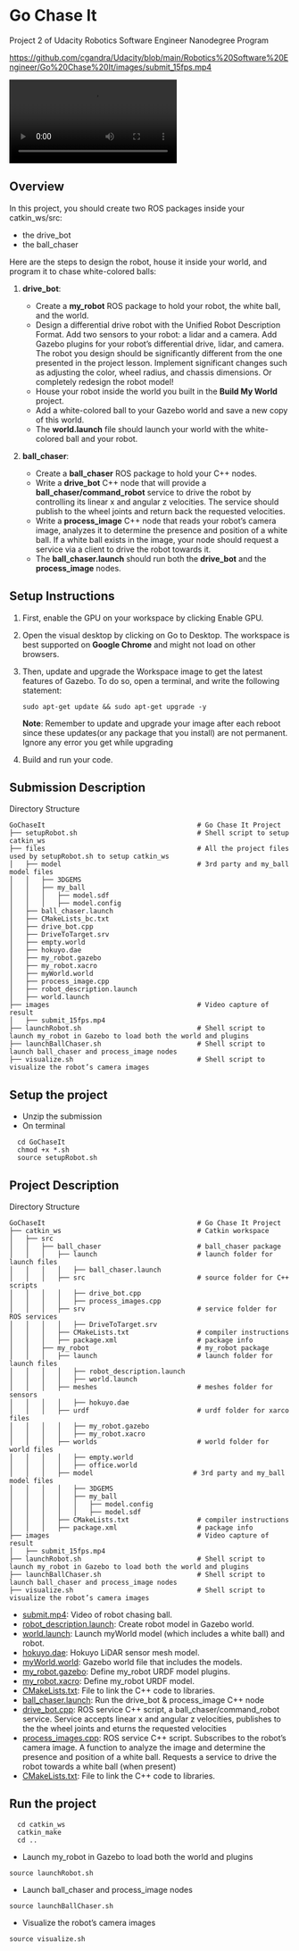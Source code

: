 # Go Chase It
Project 2 of Udacity Robotics Software Engineer Nanodegree Program

https://github.com/cgandra/Udacity/blob/main/Robotics%20Software%20Engineer/Go%20Chase%20It/images/submit_15fps.mp4

<video src="https://github.com/cgandra/Udacity/blob/main/Robotics%20Software%20Engineer/Go%20Chase%20It/images/submit_15fps.mp4" controls="controls" style="max-width: 480px;">
</video>


## Overview
In this project, you should create two ROS packages inside your catkin_ws/src: 
* the drive_bot
* the ball_chaser 

Here are the steps to design the robot, house it inside your world, and program it to chase white-colored balls:
  
1. **drive_bot**:
   * Create a **my_robot** ROS package to hold your robot, the white ball, and the world.
   * Design a differential drive robot with the Unified Robot Description Format. Add two sensors to your robot: a lidar and a camera. Add Gazebo plugins for your robot’s differential drive, lidar, and camera. The robot you design should be significantly different from the one presented in the project lesson. Implement significant changes such as adjusting the color, wheel radius, and chassis dimensions. Or completely redesign the robot model!
   * House your robot inside the world you built in the **Build My World** project.
   * Add a white-colored ball to your Gazebo world and save a new copy of this world.
   * The **world.launch** file should launch your world with the white-colored ball and your robot.

2. **ball_chaser**: 
   * Create a **ball_chaser** ROS package to hold your C++ nodes.
   * Write a **drive_bot** C++ node that will provide a **ball_chaser/command_robot** service to drive the robot by controlling its linear x and angular z velocities. The service should publish to the wheel joints and return back the requested velocities.
   * Write a **process_image** C++ node that reads your robot’s camera image, analyzes it to determine the presence and position of a white ball. If a white ball exists in the image, your node should request a service via a client to drive the robot towards it.
   * The **ball_chaser.launch** should run both the **drive_bot** and the **process_image** nodes.
   
## Setup Instructions
1. First, enable the GPU on your workspace by clicking Enable GPU.
2. Open the visual desktop by clicking on Go to Desktop. The workspace is best supported on **Google Chrome** and might not load on other browsers.
3. Then, update and upgrade the Workspace image to get the latest features of Gazebo. To do so, open a terminal, and write the following statement:

    ``` sudo apt-get update && sudo apt-get upgrade -y ```

    **Note**: Remember to update and upgrade your image after each reboot since these updates(or any package that you install) are not permanent. Ignore any error you get while upgrading
  
4. Build and run your code.  

## Submission Description  
Directory Structure  
```
GoChaseIt                                      # Go Chase It Project
├── setupRobot.sh                              # Shell script to setup catkin_ws
├── files                                      # All the project files used by setupRobot.sh to setup catkin_ws
│   ├── model                                  # 3rd party and my_ball model files
│   │   ├── 3DGEMS
│   │   ├── my_ball
│   │   │   ├── model.sdf
│   │   │   ├── model.config
│   ├── ball_chaser.launch
│   ├── CMakeLists_bc.txt
│   ├── drive_bot.cpp
│   ├── DriveToTarget.srv
│   ├── empty.world
│   ├── hokuyo.dae
│   ├── my_robot.gazebo
│   ├── my_robot.xacro
│   ├── myWorld.world
│   ├── process_image.cpp
│   ├── robot_description.launch
│   ├── world.launch
├── images                                     # Video capture of result
│   ├── submit_15fps.mp4
├── launchRobot.sh                             # Shell script to launch my_robot in Gazebo to load both the world and plugins
├── launchBallChaser.sh                        # Shell script to launch ball_chaser and process_image nodes
├── visualize.sh                               # Shell script to visualize the robot’s camera images
```


## Setup the project  
* Unzip the submission
* On terminal
``` 
  cd GoChaseIt
  chmod +x *.sh
  source setupRobot.sh
```

## Project Description  
Directory Structure  

```
GoChaseIt                                      # Go Chase It Project
├── catkin_ws                                  # Catkin workspace
│   ├── src
│   │   ├── ball_chaser                        # ball_chaser package        
│   │   │   ├── launch                         # launch folder for launch files
│   │   │   │   ├── ball_chaser.launch
│   │   │   ├── src                            # source folder for C++ scripts
│   │   │   │   ├── drive_bot.cpp
│   │   │   │   ├── process_images.cpp
│   │   │   ├── srv                            # service folder for ROS services
│   │   │   │   ├── DriveToTarget.srv
│   │   │   ├── CMakeLists.txt                 # compiler instructions
│   │   │   ├── package.xml                    # package info
│   │   ├── my_robot                           # my_robot package        
│   │   │   ├── launch                         # launch folder for launch files   
│   │   │   │   ├── robot_description.launch
│   │   │   │   ├── world.launch
│   │   │   ├── meshes                         # meshes folder for sensors
│   │   │   │   ├── hokuyo.dae
│   │   │   ├── urdf                           # urdf folder for xarco files
│   │   │   │   ├── my_robot.gazebo
│   │   │   │   ├── my_robot.xacro
│   │   │   ├── worlds                         # world folder for world files
│   │   │   │   ├── empty.world
│   │   │   │   ├── office.world
│   │   │   ├── model                         # 3rd party and my_ball model files
│   │   │   │   ├── 3DGEMS
│   │   │   │   ├── my_ball
│   │   │   │   │   ├── model.config
│   │   │   │   │   ├── model.sdf
│   │   │   ├── CMakeLists.txt                 # compiler instructions
│   │   │   ├── package.xml                    # package info
├── images                                     # Video capture of result
│   ├── submit_15fps.mp4
├── launchRobot.sh                             # Shell script to launch my_robot in Gazebo to load both the world and plugins
├── launchBallChaser.sh                        # Shell script to launch ball_chaser and process_image nodes
├── visualize.sh                               # Shell script to visualize the robot’s camera images
```


- [submit.mp4](/images/submit.mp4): Video of robot chasing ball.  
- [robot_description.launch](/catkin_ws/src/my_robot/launch/robot_description.launch): Create robot model in Gazebo world. 
- [world.launch](/catkin_ws/src/my_robot/launch/world.launch): Launch myWorld model (which includes a white ball) and robot.
- [hokuyo.dae](/catkin_ws/src/my_robot/meshes/hokuyo.dae): Hokuyo LiDAR sensor mesh model.  
- [myWorld.world](/catkin_ws/src/my_robot/worlds/myWorld.world): Gazebo world file that includes the models.  
- [my_robot.gazebo](/catkin_ws/src/my_robot/urdf/my_robot.gazebo): Define my_robot URDF model plugins.  
- [my_robot.xacro](/catkin_ws/src/my_robot/urdf/my_robot.xacro): Define my_robot URDF model.
- [CMakeLists.txt](/catkin_ws/src/my_robot/CMakeLists.txt): File to link the C++ code to libraries.  
- [ball_chaser.launch](/catkin_ws/src/ball_chaser/launch/ball_chaser.launch): Run the drive_bot & process_image C++ node  
- [drive_bot.cpp](/catkin_ws/src/ball_chaser/src/drive_bot.cpp): ROS service C++ script, a ball_chaser/command_robot service. Service accepts linear x and angular z velocities, publishes to the the wheel joints and eturns the requested velocities 
- [process_images.cpp](/catkin_ws/src/ball_chaser/src/process_images.cpp): ROS service C++ script. Subscribes to the robot’s camera image. A function to analyze the image and determine the presence and position of a white ball. Requests a service to drive the robot towards a white ball (when present)
- [CMakeLists.txt](/catkin_ws/src/ball_chaser/CMakeLists.txt): File to link the C++ code to libraries.  

  
## Run the project  
```
  cd catkin_ws
  catkin_make
  cd ..
```
* Launch my_robot in Gazebo to load both the world and plugins  
```
source launchRobot.sh
```
* Launch ball_chaser and process_image nodes  
```
source launchBallChaser.sh
```
* Visualize the robot’s camera images 
```
source visualize.sh
```
